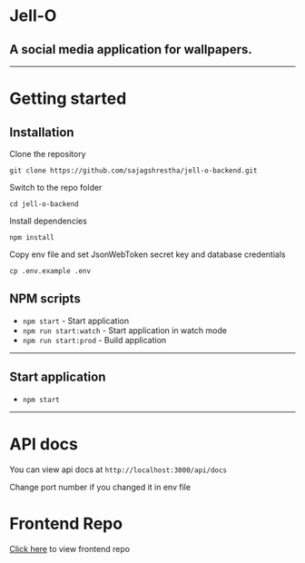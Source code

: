 # Jell-O

## A social media application for wallpapers.

 
----------

# Getting started

## Installation

Clone the repository

    git clone https://github.com/sajagshrestha/jell-o-backend.git

Switch to the repo folder

    cd jell-o-backend
    
Install dependencies
    
    npm install

Copy env file and set JsonWebToken secret key and database credentials

    cp .env.example .env
    


## NPM scripts

- `npm start` - Start application
- `npm run start:watch` - Start application in watch mode
- `npm run start:prod` - Build application

----------

## Start application

- `npm start`

----------
 
# API docs

You can view api docs at 
`http://localhost:3000/api/docs`

Change port number if you changed it in env file

# Frontend Repo

[Click here](https://github.com/sajagshrestha/jello-frontend-react-web) to view frontend repo
